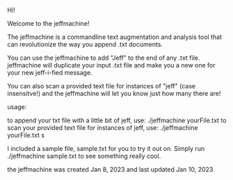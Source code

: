 Hi!  

Welcome to the jeffmachine!

The jeffmachine is a commandline text augmentation and analysis tool that can revolutionize the way you append .txt documents. 

You can use the jeffmachine to add "Jeff" to the end of any .txt file.  
jeffmachine will duplicate your input .txt file and make you a new one for your new jeff-i-fied message.   

You can also scan a provided text file for instances of "jeff" (case insensitve!) and the jeffmachine will let you know just how many there are! 

usage:  

to append your txt file with a little bit of jeff, use: ./jeffmachine yourFile.txt
to scan your provided text file for instances of jeff, use: ./jeffmachine yourFile.txt s



I included a sample file, sample.txt for you to try it out on.  Simply run ./jeffmachine sample.txt to see something really cool. 

the jeffmachine was created Jan 8, 2023 
and last updated Jan 10, 2023